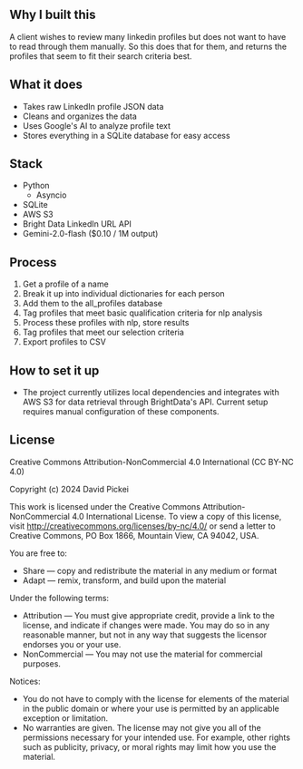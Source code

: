 ## Why I built this

A client wishes to review many linkedin profiles but does not want to have to read through them manually. So this does that for them, and returns the profiles that seem to fit their search criteria best.

## What it does

- Takes raw LinkedIn profile JSON data
- Cleans and organizes the data
- Uses Google's AI to analyze profile text
- Stores everything in a SQLite database for easy access

## Stack

- Python
    - Asyncio
- SQLite
- AWS S3
- Bright Data LinkedIn URL API
- Gemini-2.0-flash ($0.10 / 1M output)

## Process

1. Get a profile of a name
2. Break it up into individual dictionaries for each person
3. Add them to the all_profiles database
4. Tag profiles that meet basic qualification criteria for nlp analysis
5. Process these profiles with nlp, store results
6. Tag profiles that meet our selection criteria
7. Export profiles to CSV

## How to set it up

- The project currently utilizes local dependencies and integrates with AWS S3 for data retrieval through BrightData's API. Current setup requires manual configuration of these components.

## License

Creative Commons Attribution-NonCommercial 4.0 International (CC BY-NC 4.0)

Copyright (c) 2024 David Pickei

This work is licensed under the Creative Commons Attribution-NonCommercial 4.0 International License. To view a copy of this license, visit http://creativecommons.org/licenses/by-nc/4.0/ or send a letter to Creative Commons, PO Box 1866, Mountain View, CA 94042, USA.

You are free to:
- Share — copy and redistribute the material in any medium or format
- Adapt — remix, transform, and build upon the material

Under the following terms:
- Attribution — You must give appropriate credit, provide a link to the license, and indicate if changes were made. You may do so in any reasonable manner, but not in any way that suggests the licensor endorses you or your use.
- NonCommercial — You may not use the material for commercial purposes.

Notices:
- You do not have to comply with the license for elements of the material in the public domain or where your use is permitted by an applicable exception or limitation.
- No warranties are given. The license may not give you all of the permissions necessary for your intended use. For example, other rights such as publicity, privacy, or moral rights may limit how you use the material.